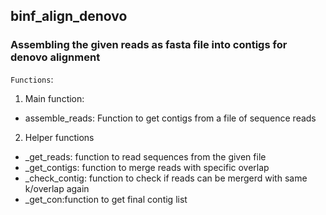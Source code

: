 ## binf_align_denovo

### Assembling the given reads as fasta file into contigs for denovo alignment

`Functions`:

1. Main function:
- assemble_reads: Function to get contigs from a file of sequence reads 

2. Helper functions
- _get_reads: function to read sequences from the given file
- _get_contigs: function to merge reads with specific overlap
- _check_contig: function to check if reads can be mergerd with same k/overlap again
- _get_con:function to get final contig list
